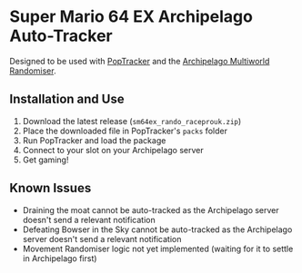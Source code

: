 # Super Mario 64 EX Archipelago Auto-Tracker

Designed to be used with [PopTracker](https://github.com/black-sliver/PopTracker) and the [Archipelago Multiworld Randomiser](https://archipelago.gg/).

## Installation and Use

1. Download the latest release (`sm64ex_rando_raceprouk.zip`)
2. Place the downloaded file in PopTracker's `packs` folder
3. Run PopTracker and load the package
4. Connect to your slot on your Archipelago server
5. Get gaming!

## Known Issues

- Draining the moat cannot be auto-tracked as the Archipelago server doesn't send a relevant notification
- Defeating Bowser in the Sky cannot be auto-tracked as the Archipelago server doesn't send a relevant notification
- Movement Randomiser logic not yet implemented (waiting for it to settle in Archipelago first)